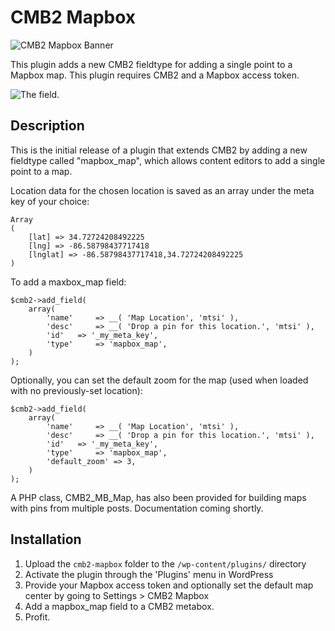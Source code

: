 # CMB2 Mapbox

![CMB2 Mapbox Banner](https://robclark.io/assets/cmb2mapbox_banner_new.jpg)

This plugin adds a new CMB2 fieldtype for adding a single point to a Mapbox map. This plugin requires CMB2 and a Mapbox access token.

![The field.](https://robclark.io/assets/cmb2mapbox_screenshot.jpg)

## Description

This is the initial release of a plugin that extends CMB2 by adding a new fieldtype called "mapbox_map", which allows content editors to add a single point to a map.

Location data for the chosen location is saved as an array under the meta key of your choice:

```
Array
(
    [lat] => 34.72724208492225
    [lng] => -86.58798437717418
    [lnglat] => -86.58798437717418,34.72724208492225
)
```

To add a maxbox_map field:

```
$cmb2->add_field(
    array(
        'name'     => __( 'Map Location', 'mtsi' ),
        'desc'     => __( 'Drop a pin for this location.', 'mtsi' ),
        'id'   => '_my_meta_key',
        'type'     => 'mapbox_map',
    )
);
```

Optionally, you can set the default zoom for the map (used when loaded with no previously-set location):

```
$cmb2->add_field(
    array(
        'name'     => __( 'Map Location', 'mtsi' ),
        'desc'     => __( 'Drop a pin for this location.', 'mtsi' ),
        'id'   => '_my_meta_key',
        'type'     => 'mapbox_map',
        'default_zoom' => 3,
    )
);
```

A PHP class, CMB2_MB_Map, has also been provided for building maps with pins from multiple posts. Documentation coming shortly.

## Installation

1. Upload the `cmb2-mapbox` folder to the `/wp-content/plugins/` directory
2. Activate the plugin through the 'Plugins' menu in WordPress
3. Provide your Mapbox access token and optionally set the default map center by going to Settings > CMB2 Mapbox
4. Add a mapbox_map field to a CMB2 metabox.
5. Profit.